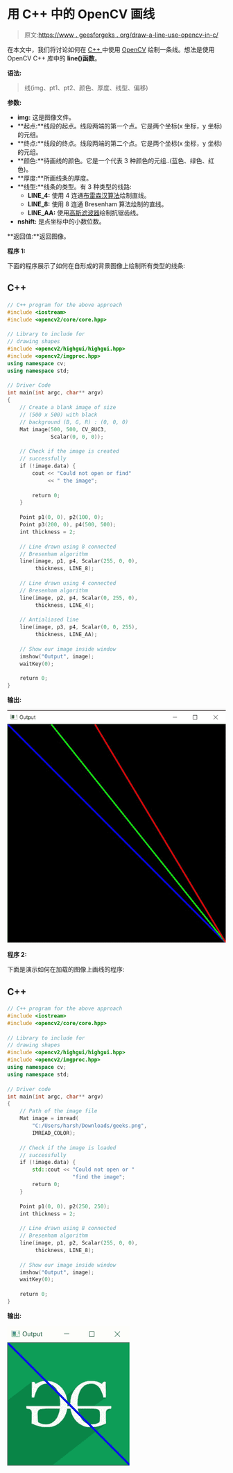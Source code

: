 # 用 C++ 中的 OpenCV 画线

> 原文:[https://www . geesforgeks . org/draw-a-line-use-opencv-in-c/](https://www.geeksforgeeks.org/draw-a-line-using-opencv-in-c/)

在本文中，我们将讨论如何在 [C++ ](https://www.geeksforgeeks.org/c-plus-plus/) 中使用 [OpenCV](https://www.geeksforgeeks.org/opencv-c-program-face-detection/) 绘制一条线。想法是使用 OpenCV C++ 库中的 **line()函数**。

**语法:**

> 线(img、pt1、pt2、颜色、厚度、线型、偏移)

**参数:**

*   **img:** 这是图像文件。
*   **起点:**线段的起点。线段两端的第一个点。它是两个坐标(x 坐标，y 坐标)的元组。
*   **终点:**线段的终点。线段两端的第二个点。它是两个坐标(x 坐标，y 坐标)的元组。
*   **颜色:**待画线的颜色。它是一个代表 3 种颜色的元组..(蓝色、绿色、红色)。
*   **厚度:**所画线条的厚度。
*   **线型:**线条的类型。有 3 种类型的线路:
    *   **LINE_4:** 使用 4 连通[布雷森汉算法](https://www.geeksforgeeks.org/bresenhams-line-generation-algorithm/)绘制直线。
    *   **LINE_8:** 使用 8 连通 Bresenham 算法绘制的直线。
    *   **LINE_AA:** 使用[高斯滤波器](https://www.geeksforgeeks.org/gaussian-filter-generation-c/)绘制抗锯齿线。
*   **nshift:** 是点坐标中的小数位数。

**返回值:**返回图像。

**程序 1:**

下面的程序展示了如何在自形成的背景图像上绘制所有类型的线条:

## C++

```cpp
// C++ program for the above approach
#include <iostream>
#include <opencv2/core/core.hpp>

// Library to include for
// drawing shapes
#include <opencv2/highgui/highgui.hpp>
#include <opencv2/imgproc.hpp>
using namespace cv;
using namespace std;

// Driver Code
int main(int argc, char** argv)
{
    // Create a blank image of size
    // (500 x 500) with black
    // background (B, G, R) : (0, 0, 0)
    Mat image(500, 500, CV_8UC3,
              Scalar(0, 0, 0));

    // Check if the image is created
    // successfully
    if (!image.data) {
        cout << "Could not open or find"
             << " the image";

        return 0;
    }

    Point p1(0, 0), p2(100, 0);
    Point p3(200, 0), p4(500, 500);
    int thickness = 2;

    // Line drawn using 8 connected
    // Bresenham algorithm
    line(image, p1, p4, Scalar(255, 0, 0),
         thickness, LINE_8);

    // Line drawn using 4 connected
    // Bresenham algorithm
    line(image, p2, p4, Scalar(0, 255, 0),
         thickness, LINE_4);

    // Antialiased line
    line(image, p3, p4, Scalar(0, 0, 255),
         thickness, LINE_AA);

    // Show our image inside window
    imshow("Output", image);
    waitKey(0);

    return 0;
}
```

**输出:**

[![](img/8c042313d37520de8fcbc97eadc9d615.png)](https://media.geeksforgeeks.org/wp-content/uploads/20210115151355/out1.jpg)

**程序 2:**

下面是演示如何在加载的图像上画线的程序:

## C++

```cpp
// C++ program for the above approach
#include <iostream>
#include <opencv2/core/core.hpp>

// Library to include for
// drawing shapes
#include <opencv2/highgui/highgui.hpp>
#include <opencv2/imgproc.hpp>
using namespace cv;
using namespace std;

// Driver code
int main(int argc, char** argv)
{
    // Path of the image file
    Mat image = imread(
        "C:/Users/harsh/Downloads/geeks.png",
        IMREAD_COLOR);

    // Check if the image is loaded
    // successfully
    if (!image.data) {
        std::cout << "Could not open or "
                     "find the image";
        return 0;
    }

    Point p1(0, 0), p2(250, 250);
    int thickness = 2;

    // Line drawn using 8 connected
    // Bresenham algorithm
    line(image, p1, p2, Scalar(255, 0, 0),
         thickness, LINE_8);

    // Show our image inside window
    imshow("Output", image);
    waitKey(0);

    return 0;
}
```

**输出:**

[![](img/289649668ff0688ed73cab60e4f02616.png)](https://media.geeksforgeeks.org/wp-content/uploads/20210115152457/out1.jpg)